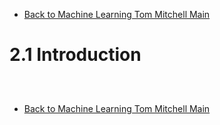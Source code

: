 * [Back to Machine Learning Tom Mitchell Main](../../main.md)

# 2.1 Introduction

##














<br>

* [Back to Machine Learning Tom Mitchell Main](../../main.md)